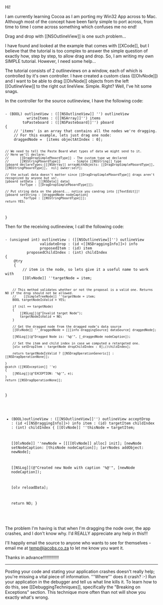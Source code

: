 Hi!

I am currently learning Cocoa as I am porting my Win32 App across to Mac. Although most of the concept have been fairly simple to port across, from time to time I come across something which confuses me no end!

Drag and drop with [[NSOutlineView]] is one such problem...

I have found and looked at the example that comes with [[XCode]], but I believe that the tutorial is too complex to answer the simple question of exactly how, step by step, to allow drag and drop. So, I am writing my own SIMPLE tutorial. However, I need some help...

The tutorial consists of 2 outlineviews on a window, each of which is controlled by it's own controller. I have created a custom class ([[OlvNode]]) and I want to be able to drag [[OlvNode]] objects from the left [[OutlineView]] to the right out lineView. Simple. Right? Well, I've hit some snags.

In the controller for the source outlineview, I have the following code:

<code>
- (BOOL) outlineView : ([[NSOutlineView]] '') outlineView 
		  writeItems : ([[NSArray]]'') items 
		toPasteboard : ([[NSPasteboard]]'') pboard 
{
	// 'items' is an array that contains all the nodes we're dragging.
	// For this example, lets just drag one node:
	draggedNode =  [items objectAtIndex : 0];
	
    // We need to tell the Paste Board what types of data we might send to it.
	// Here we'll declare:
	//		[[DragDropSimplePboardType]] - The custom type we declared 
	//		[[NSStringPboardType]]       - Simple [[NSString]] type
    [pboard declareTypes:[[[NSArray]] arrayWithObjects: [[DragDropSimplePboardType]], [[NSStringPboardType]],  nil] owner:self];
	
    // the actual data doesn't matter since [[DragDropSimplePboardType]] drags aren't recognized by anyone but us!.
    [pboard setData : [[[NSData]] data] 
			forType : [[DragDropSimplePboardType]]]; 
    
    // Put string data on the pboard... notice you candrag into [[TextEdit]]!
    [pboard setString : [draggedNode nodeCaption] 
			  forType : [[NSStringPboardType]]];
    return YES;
}
</code>

Then for the receiving outlineview, I call the following code:

<code>
- (unsigned int) outlineView : ([[NSOutlineView]]'') outlineView 
				validateDrop : (id <[[NSDraggingInfo]]>) info 
				proposedItem : (id) item 
		  proposedChildIndex : (int) childIndex 
{
	@try
	{
		// item is the node, so lets give it a useful name to work with
		[[OlvNode]] ''targetNode = item;

		// This method validates whether or not the proposal is a valid one. Returns NO if the drop should not be allowed.
		//    [[SimpleTreeNode]] ''targetNode = item;
		BOOL targetNodeIsValid = YES;
		
		if (nil == targetNode)
		{
			[[NSLog]](@"Invalid target Node");
			targetNodeIsValid = NO;
		}

		// Get the dragged node from the dragged node's data source
		[[OlvNode]] ''_draggedNode = [[[info draggingSource] dataSource] draggedNode];
		
		[[NSLog]](@"Dragged Node is: '%@'", [_draggedNode nodeCaption]);

		// Set the item and child index in case we computed a retargeted one.
		[olv setDropItem : targetNode dropChildIndex : 0];//childIndex];

		return targetNodeIsValid ? [[NSDragOperationGeneric]] : [[NSDragOperationNone]];
		
	}
	@catch ([[NSException]] ''e) 
	{
		[[NSLog]](@"EXCEPTION: '%@'", e);
	}
	return [[NSDragOperationNone]];
}



- (BOOL)outlineView : ([[NSOutlineView]]'') outlineView 
		 acceptDrop : (id <[[NSDraggingInfo]]>) info 
			   item : (id) targetItem 
		 childIndex : (int) childIndex 
{
	[[OlvNode]] ''thisNode = targetItem;
	
	[[OlvNode]] ''newNode = [[[[OlvNode]] alloc] init];
	[newNode setNodeCaption: [thisNode nodeCaption]];
	[arrNodes addObject: newNode];
	
	[[NSLog]](@"Created new Node with caption '%@'", [newNode nodeCaption]);
	
	[olv reloadData];

    return NO;
}
</code>

The problem I'm having is that when I'm dragging the node over, the app crashes, and I don't know why. I'd REALLY appreciate any help in this!!!

I'll happily email the source to anyone who wants to see for themselves - email me at temp@jacobs.co.za to let me know you want it.

Thanks in advance!!!!!!!!!!!!!

----

Posting your code and stating your application crashes doesn't really help; you're missing a vital piece of information. '''Where''' does it crash? :-) Run your application in the debugger and tell us what line kills it. To learn how to do this, see [[DebuggingTechniques]], specifically the "Breaking on Exceptions" section. This technique more often than not will show you exactly what's wrong.